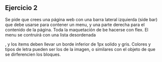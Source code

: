 ## Ejercicio 2

Se pide que crees una página web con una barra lateral izquierda (side bar) que debe usarse para contener un menu, y una parte derecha para el contenido de la página. Toda la maquetación de be hacerse con flex. El menu se contruirá con una lista desordenada <ul></ul>, y los items deben llevar un borde inferior de 1px solido y gris. Colores y tipos de letra pueden ser los de la imagen, o similares con el objeto de que se dirferencien los bloques.